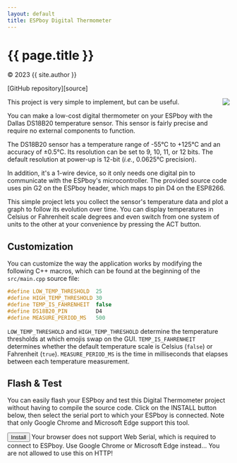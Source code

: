```yaml
---
layout: default
title: ESPboy Digital Thermometer
---
```


# {{ page.title }}

<div class="credit">
&copy; 2023 {{ site.author }}
</div>

<div class="source">
    <p class="icon github" markdown="1">
        [GitHub repository][source]
    </p>
</div>

<div class="demo" style="float:right;margin-left:2em;">
    <div class="espboy small">
        <img src="{{ 'assets/images/thermometer-128x128.gif' | relative_url }}">
    </div>
</div>

This project is very simple to implement, but can be useful.

You can make a low-cost digital thermometer on your ESPboy with the Dallas DS18B20 temperature sensor. This sensor is fairly precise and require no external components to function.

The DS18B20 sensor has a temperature range of -55°C to +125°C and an accuracy of ±0.5°C. Its resolution can be set to 9, 10, 11, or 12 bits. The default resolution at power-up is 12-bit (*i.e.*, 0.0625°C precision).

In addition, it's a 1-wire device, so it only needs one digital pin to communicate with the ESPboy's microcontroller. The provided source code uses pin <span class="tag">G2</span> on the ESPboy header, which maps to pin <span class="tag">D4</span> on the ESP8266.

<div id="wiring">
    <div class="photo"></div>
    <div class="photo"></div>
    <div class="photo"></div>
</div>

This simple project lets you collect the sensor's temperature data and plot a graph to follow its evolution over time. You can display temperatures in Celsius or Fahrenheit scale degrees and even switch from one system of units to the other at your convenience by pressing the <span class="tag">ACT</span> button.

## Customization

You can customize the way the application works by modifying the following C++ macros, which can be found at the beginning of the `src/main.cpp` source file:

```cpp
#define LOW_TEMP_THRESHOLD  25
#define HIGH_TEMP_THRESHOLD 30
#define TEMP_IS_FAHRENHEIT  false
#define DS18B20_PIN         D4
#define MEASURE_PERIOD_MS   500
```

`LOW_TEMP_THRESHOLD` and `HIGH_TEMP_THRESHOLD` determine the temperature thresholds at which emojis swap on the GUI. `TEMP_IS_FAHRENHEIT` determines whether the default temperature scale is Celsius (`false`) or Fahrenheit (`true`). `MEASURE_PERIOD_MS` is the time in milliseconds that elapses between each temperature measurement.

## Flash & Test

You can easily flash your ESPboy and test this Digital Thermometer project without having to compile the source code. Click on the <span class="tag">INSTALL</span> button below, then select the serial port to which your ESPboy is connected. Note that only Google Chrome and Microsoft Edge support this tool.

<div class="flasher">
    <esp-web-install-button
        id="upload"
        manifest="{{ 'bin/thermometer.json' | relative_url }}"
        hide-progress>
        <button id="button" slot="activate">Install</button>
        <span slot="unsupported">
            Your browser does not support Web Serial, which is required to connect to ESPboy. Use Google Chrome or Microsoft Edge instead...
        </span>
        <span slot="not-allowed">You are not allowed to use this on HTTP!</span>
    </esp-web-install-button>
    <div class="progress-bar">
        <span style="width:0%"></span>
    </div>
</div>


[source]: https://github.com/m1cr0lab-espboy/Thermometer
